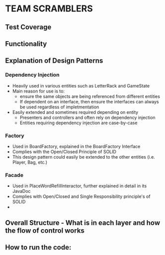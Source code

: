 # TEAM SCRAMBLERS 

## Test Coverage

## Functionality

## Explanation of Design Patterns

### Dependency Injection
- Heavily used in various entities such as LetterRack and GameState
- Main reason for use is to:
  - ensure the same objects are being referenced from different entities
  - If dependent on an interface, then ensure the interfaces can always be used regardless of impletmentation
- Easily extended and sometimes required depending on entity
  - Presenters and controllers and often rely on dependency injection
  - Entities requiring dependency injection are case-by-case

### Factory 
- Used in BoardFactory, explained in the BoardFactory Interface
- Complies with the Open/Closed Principle of SOLID
- This design pattern could easily be extended to the other entities (i.e. Player, Bag, etc.)

### Facade
- Used in PlaceWordRefillInteractor, further explained in detail in its JavaDoc
- Complies with Open/Closed and Single Responsibility principle's of SOLID
- 
## Overall Structure - What is in each layer and how the flow of control works

## How to run the code:
